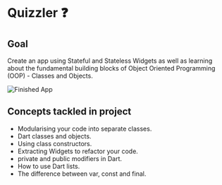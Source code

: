 # Quizzler ❓

## Goal

Create an app using Stateful and Stateless Widgets as well as learning about the fundamental building blocks of Object Oriented Programming (OOP) - Classes and Objects. 


![Finished App](https://github.com/londonappbrewery/Images/blob/master/quizzler-demo.gif)

## Concepts tackled in project

- Modularising your code into separate classes.
- Dart classes and objects.
- Using class constructors.
- Extracting Widgets to refactor your code.
- private and public modifiers in Dart.
- How to use Dart lists.
- The difference between var, const and final.

